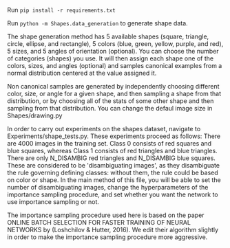 Run `pip install -r requirements.txt`

Run `python -m Shapes.data_generation` to generate shape data.

The shape generation method has 5 available shapes (square, triangle, circle, ellipse, and rectangle), 5 colors (blue, green, yellow, purple, and red), 5 sizes, and 5 angles of orientation (optional). You can choose the number of categories (shapes) you use. It will then assign each shape one of the colors, sizes, and angles (optional) and samples canonical examples from a normal distribution centered at the value assigned it.

Non canonical samples are generated by independently choosing different color, size, or angle for a given shape, and then sampling a shape from that distribution, or by choosing all of the stats of some other shape and then sampling from that distribution. You can change the defaul image size in Shapes/drawing.py

In order to carry out experiments on the shapes dataset, navigate to Experiments/shape_tests.py. These experiments proceed as follows: There are 4000 images in the training set. Class 0 consists of red squares and blue squares, whereas Class 1 consists of red triangles and blue triangles. There are only N_DISAMBIG red triangles and N_DISAMBIG blue squares. These are considered to be 'disambiguating images', as they disambiguate the rule governing defining classes: without them, the rule could be based on color or shape. In the main method of this file, you will be able to set the number of disambiguating images, change the hyperparameters of the importance sampling procedure, and set whether you want the network to use importance sampling or not.

The importance sampling procedure used here is based on the paper ONLINE BATCH SELECTION FOR FASTER TRAINING OF
NEURAL NETWORKS by (Loshchilov & Hutter, 2016). We edit their algorithm slightly in order to make the importance sampling procedure more aggressive.